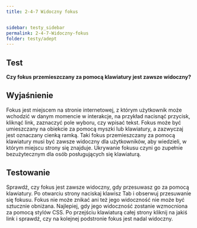```yaml
---
title: 2-4-7 Widoczny fokus


sidebar: testy_sidebar
permalink: 2-4-7-Widoczny-fokus
folder: testy/adept
---
```


## Test
**Czy fokus przemieszczany za pomocą klawiatury jest zawsze widoczny?**

## Wyjaśnienie
Fokus jest miejscem na stronie internetowej, z którym użytkownik może wchodzić w danym momencie w interakcje, na przykład nacisnąć przycisk, kliknąć link, zaznaczyć pole wyboru, czy wpisać tekst. Fokus może być umieszczany na obiekcie za pomocą myszki lub klawiatury, a zazwyczaj jest oznaczany cienką ramką. Taki fokus przemieszczany za pomocą klawiatury musi być zawsze widoczny dla użytkowników, aby wiedzieli, w którym miejscu strony się znajduje. Ukrywanie fokusu czyni go zupełnie bezużytecznym dla osób posługujących się klawiaturą.

## Testowanie
Sprawdź, czy fokus jest zawsze widoczny, gdy przesuwasz go za pomocą klawiatury. Po otwarciu strony naciskaj klawisz Tab i obserwuj przesuwanie się fokusu. Fokus nie może znikać ani też jego widoczność nie może być sztucznie obniżana. Najlepiej, gdy jego widoczność zostanie wzmocniona za pomocą stylów CSS. Po przejściu klawiaturą całej strony kliknij na jakiś link i sprawdź, czy na kolejnej podstronie fokus jest nadal widoczny.
